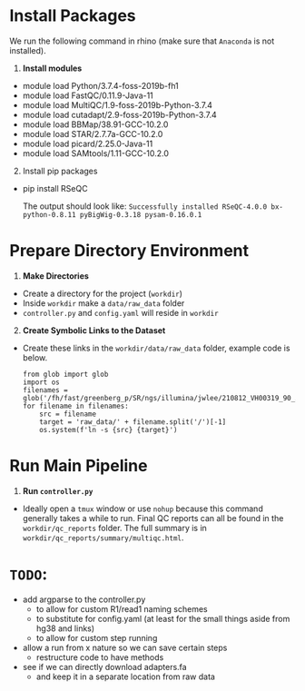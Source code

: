 # Install Packages
We run the following command in rhino (make sure that `Anaconda` is not installed).
1. **Install modules**
  - module load Python/3.7.4-foss-2019b-fh1
  - module load FastQC/0.11.9-Java-11
  - module load MultiQC/1.9-foss-2019b-Python-3.7.4
  - module load cutadapt/2.9-foss-2019b-Python-3.7.4
  - module load BBMap/38.91-GCC-10.2.0
  - module load STAR/2.7.7a-GCC-10.2.0
  - module load picard/2.25.0-Java-11
  - module load SAMtools/1.11-GCC-10.2.0
2. Install pip packages
  - pip install RSeQC

    The output should look like: `Successfully installed RSeQC-4.0.0 bx-python-0.8.11 pyBigWig-0.3.18 pysam-0.16.0.1`

# Prepare Directory Environment
1. **Make Directories**
  - Create a directory for the project (`workdir`)
  - Inside `workdir` make a `data/raw_data` folder
  - `controller.py` and `config.yaml` will reside in `workdir`
2. **Create Symbolic Links to the Dataset**
  - Create these links in the `workdir/data/raw_data` folder, example code is below.

    ```
    from glob import glob
    import os
    filenames = glob('/fh/fast/greenberg_p/SR/ngs/illumina/jwlee/210812_VH00319_90_AAAMCF5M5/Unaligned/Project_jwlee/ATAC*')
    for filename in filenames:
        src = filename
        target = 'raw_data/' + filename.split('/')[-1]
        os.system(f'ln -s {src} {target}')
    ```

# Run Main Pipeline
1. **Run `controller.py`**
  - Ideally open a `tmux` window or use `nohup` because this command generally takes a while to run. Final QC reports can all be found in the `workdir/qc_reports` folder. The full summary is in `workdir/qc_reports/summary/multiqc.html`.

# `TODO`:
- add argparse to the controller.py
  - to allow for custom R1/read1 naming schemes
  - to substitute for config.yaml (at least for the small things aside from hg38 and links)
  - to allow for custom step running
- allow a run from x nature so we can save certain steps
  - restructure code to have methods
- see if we can directly download adapters.fa
  - and keep it in a separate location from raw data

